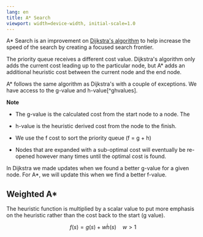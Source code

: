 ```yaml
---
lang: en
title: A* Search
viewport: width=device-width, initial-scale=1.0
---
```

A* Search is an improvement on [Dijkstra's algorithm](dijkstra.md#Algorithm) to help increase the speed
of the search by creating a focused search frontier. 

The priority queue receives a different cost value. Dijkstra's algorithm only
adds the current cost leading up to the particular node, but A* adds an
additional heuristic cost between the current node and the end node. 

A* follows the same algorithm as Dijkstra's with a couple of exceptions. We
have access to the g-value and h-value[^ghvalues].

**Note**

-  The g-value is the calculated cost from the start node to a node. The 
- h-value is the heuristic derived cost from the node to the finish.

- We use the f cost to sort the priority queue \(f = g + h\)
- Nodes that are expanded with a sub-optimal cost will eventually be re-opened
however many times until the optimal cost is found.

In Dijkstra we made updates when we found a better g-value for a given node.
For A*, we will update this when we find a better f-value. 

## Weighted A*
The heuristic function is multiplied by a scalar value to put more emphasis on
the heuristic rather than the cost back to the start (g value). 

$$
f(s) = g(s) + w \dot h(s) \quad w > 1
$$
